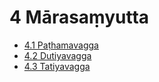 

# 4 Mārasaṃyutta

* [4.1 Paṭhamavagga](4/4.1.md)
* [4.2 Dutiyavagga](4/4.2.md)
* [4.3 Tatiyavagga](4/4.3.md)



